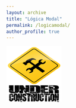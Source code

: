 ```yaml
---
layout: archive
title: "Lógica Modal"
permalink: /logicamodal/
author_profile: true
---
```


<img src="/images/construcao.png" height="150px" width="150px">
